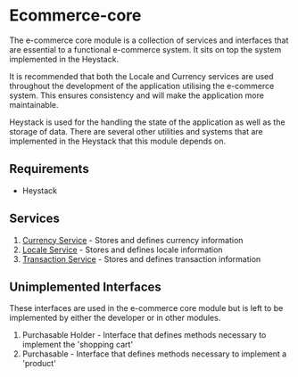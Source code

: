 # Ecommerce-core
The e-commerce core module is a collection of services and interfaces that are essential to a functional e-commerce system. It sits on top the system implemented in the Heystack.

It is recommended that both the Locale and Currency services are used throughout the development of the application utilising the e-commerce system. This ensures consistency and will make the application more maintainable.

Heystack is used for the handling the state of the application as well as the storage of data. There are several other utilities and systems that are implemented in the Heystack that this module depends on.

## Requirements
* Heystack

## Services
1. [Currency Service](./currency.md) - Stores and defines currency information
2. [Locale Service](./locale.md) - Stores and defines locale information
3. [Transaction Service](./transaction.md) - Stores and defines transaction information

## Unimplemented Interfaces

These interfaces are used in the e-commerce core module but is left to be implemented by either the developer or in other modules.

1. Purchasable Holder - Interface that defines methods necessary to implement the 'shopping cart'
2. Purchasable - Interface that defines methods necessary to implement a  'product'



